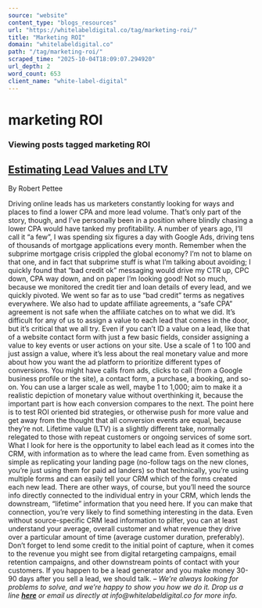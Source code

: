 ```yaml
---
source: "website"
content_type: "blogs_resources"
url: "https://whitelabeldigital.co/tag/marketing-roi/"
title: "Marketing ROI"
domain: "whitelabeldigital.co"
path: "/tag/marketing-roi/"
scraped_time: "2025-10-04T18:09:07.294920"
url_depth: 2
word_count: 653
client_name: "white-label-digital"
---
```


# marketing ROI

### Viewing posts tagged marketing ROI

## [Estimating Lead Values and LTV](https://whitelabeldigital.co/estimating-lead-values-and-ltv/)

By Robert Pettee

Driving online leads has us marketers constantly looking for ways and places to find a lower CPA and more lead volume. That’s only part of the story, though, and I’ve personally been in a position where blindly chasing a lower CPA would have tanked my profitability. A number of years ago, I’ll call it “a few”, I was spending six figures a day with Google Ads, driving tens of thousands of mortgage applications every month. Remember when the subprime mortgage crisis crippled the global economy? I’m not to blame on that one, and in fact that subprime stuff is what I’m talking about avoiding; I quickly found that “bad credit ok” messaging would drive my CTR up, CPC down, CPA way down, and on paper I’m looking good! Not so much, because we monitored the credit tier and loan details of every lead, and we quickly pivoted. We went so far as to use “bad credit” terms as negatives everywhere. We also had to update affiliate agreements, a “safe CPA” agreement is not safe when the affiliate catches on to what we did. It’s difficult for any of us to assign a value to each lead that comes in the door, but it’s critical that we all try. Even if you can’t ID a value on a lead, like that of a website contact form with just a few basic fields, consider assigning a value to key events or user actions on your site. Use a scale of 1 to 100 and just assign a value, where it’s less about the real monetary value and more about how you want the ad platform to prioritize different types of conversions. You might have calls from ads, clicks to call (from a Google business profile or the site), a contact form, a purchase, a booking, and so-on. You can use a larger scale as well, maybe 1 to 1,000; aim to make it a realistic depiction of monetary value without overthinking it, because the important part is how each conversion compares to the next. The point here is to test ROI oriented bid strategies, or otherwise push for more value and get away from the thought that all conversion events are equal, because they’re not. Lifetime value (LTV) is a slightly different take, normally relegated to those with repeat customers or ongoing services of some sort. What I look for here is the opportunity to label each lead as it comes into the CRM, with information as to where the lead came from. Even something as simple as replicating your landing page (no-follow tags on the new clones, you’re just using them for paid ad landers) so that technically, you’re using multiple forms and can easily tell your CRM which of the forms created each new lead. There are other ways, of course, but you’ll need the source info directly connected to the individual entry in your CRM, which lends the downstream, “lifetime” information that you need here. If you can make that connection, you’re very likely to find something interesting in the data. Even without source-specific CRM lead information to pilfer, you can at least understand your average, overall customer and what revenue they drive over a particular amount of time (average customer duration, preferably). Don’t forget to lend some credit to the initial point of capture, when it comes to the revenue you might see from digital retargeting campaigns, email retention campaigns, and other downstream points of contact with your customers. If you happen to be a lead generator and you make money 30-90 days after you sell a lead, we should talk. – _We’re always looking for problems to solve, and we’re happy to show you how we do it. Drop us a line [**here**](https://whitelabeldigital.co/contact/) or email us directly at _info@whitelabeldigital.co_ for more info._